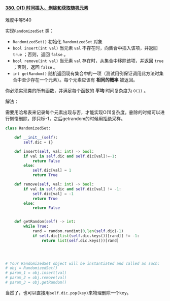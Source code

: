 #### [380. O(1) 时间插入、删除和获取随机元素](https://leetcode-cn.com/problems/insert-delete-getrandom-o1/)

难度中等540

实现`RandomizedSet` 类：

- `RandomizedSet()` 初始化 `RandomizedSet` 对象
- `bool insert(int val)` 当元素 `val` 不存在时，向集合中插入该项，并返回 `true` ；否则，返回 `false` 。
- `bool remove(int val)` 当元素 `val` 存在时，从集合中移除该项，并返回 `true` ；否则，返回 `false` 。
- `int getRandom()` 随机返回现有集合中的一项（测试用例保证调用此方法时集合中至少存在一个元素）。每个元素应该有 **相同的概率** 被返回。

你必须实现类的所有函数，并满足每个函数的 **平均** 时间复杂度为 `O(1)` 。



解法：

需要用哈希表来记录每个元素出现与否，才能实现O(1)复杂度。删除的时候可以进行懒惰删除，即只标-1，之后getrandom的时候用拒绝采样。



```python
class RandomizedSet:

    def __init__(self):
        self.dic = {}

    def insert(self, val: int) -> bool:
        if val in self.dic and self.dic[val]!=-1:
            return False
        else:
            self.dic[val] = 1
            return True

    def remove(self, val: int) -> bool:
        if val in self.dic and self.dic[val] != -1:
            self.dic[val] = -1
            return True
        else:
            return False


    def getRandom(self) -> int:
        while True:
            rand = random.randint(0,len(self.dic)-1)
            if self.dic[list(self.dic.keys())[rand]] != -1:
                return list(self.dic.keys())[rand]
            



# Your RandomizedSet object will be instantiated and called as such:
# obj = RandomizedSet()
# param_1 = obj.insert(val)
# param_2 = obj.remove(val)
# param_3 = obj.getRandom()
```

当然了，也可以直接用`self.dic.pop(key)`来物理删除一个key。